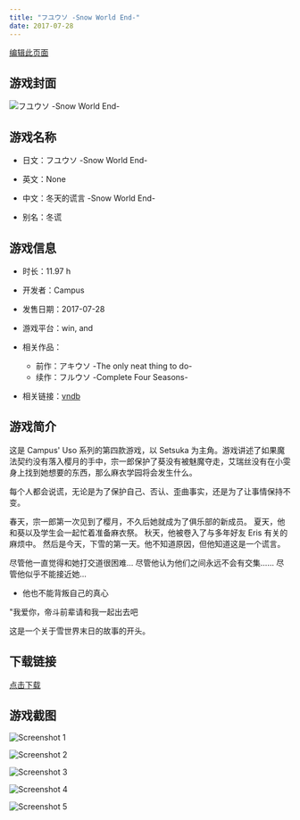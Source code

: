 ```yaml
---
title: "フユウソ -Snow World End-"
date: 2017-07-28
---
```

[编辑此页面](https://github.com/ACG-3/ADV3-source/blob/main/source/_posts/%E3%83%95%E3%83%A6%E3%82%A6%E3%82%BD%20-Snow%20World%20End-.md)

## 游戏封面

![フユウソ -Snow World End-](https%3A//pan.timero.xyz/onedrive/img_lib_001/%E3%83%95%E3%83%A6%E3%82%A6%E3%82%BD%20-Snow%20World%20End-_cover.avif)


## 游戏名称

- 日文：フユウソ -Snow World End-
- 英文：None
- 中文：冬天的谎言 -Snow World End-

- 别名：冬谎


## 游戏信息

- 时长：11.97 h
- 开发者：Campus
- 发售日期：2017-07-28
- 游戏平台：win, and
- 相关作品：
   - 前作：アキウソ -The only neat thing to do-
   - 续作：フルウソ -Complete Four Seasons-

- 相关链接：[vndb](https://vndb.org/v21161)


## 游戏简介

这是 Campus' Uso 系列的第四款游戏，以 Setsuka 为主角。游戏讲述了如果魔法契约没有落入樱月的手中，宗一郎保护了葵没有被魅魔夺走，艾瑞丝没有在小雯身上找到她想要的东西，那么麻衣学园将会发生什么。

每个人都会说谎，无论是为了保护自己、否认、歪曲事实，还是为了让事情保持不变。

春天，宗一郎第一次见到了樱月，不久后她就成为了俱乐部的新成员。
夏天，他和葵以及学生会一起忙着准备麻衣祭。
秋天，他被卷入了与多年好友 Eris 有关的麻烦中。
然后是今天，下雪的第一天。他不知道原因，但他知道这是一个谎言。

尽管他一直觉得和她打交道很困难...
尽管他认为他们之间永远不会有交集......
尽管他似乎不能接近她...
- 他也不能背叛自己的真心

"我爱你，帝斗前辈请和我一起出去吧

这是一个关于雪世界末日的故事的开头。




## 下载链接

[点击下载](https://pan.timero.xyz/onedrive/adv_lib_001/%E3%83%95%E3%83%A6%E3%82%A6%E3%82%BD%20-Snow%20World%20End-)


## 游戏截图


![Screenshot 1](https%3A//pan.timero.xyz/onedrive/img_lib_001/%E3%83%95%E3%83%A6%E3%82%A6%E3%82%BD%20-Snow%20World%20End-_Screenshot_1.avif)

![Screenshot 2](https%3A//pan.timero.xyz/onedrive/img_lib_001/%E3%83%95%E3%83%A6%E3%82%A6%E3%82%BD%20-Snow%20World%20End-_Screenshot_2.avif)

![Screenshot 3](https%3A//pan.timero.xyz/onedrive/img_lib_001/%E3%83%95%E3%83%A6%E3%82%A6%E3%82%BD%20-Snow%20World%20End-_Screenshot_3.avif)

![Screenshot 4](https%3A//pan.timero.xyz/onedrive/img_lib_001/%E3%83%95%E3%83%A6%E3%82%A6%E3%82%BD%20-Snow%20World%20End-_Screenshot_4.avif)

![Screenshot 5](https%3A//pan.timero.xyz/onedrive/img_lib_001/%E3%83%95%E3%83%A6%E3%82%A6%E3%82%BD%20-Snow%20World%20End-_Screenshot_5.avif)

